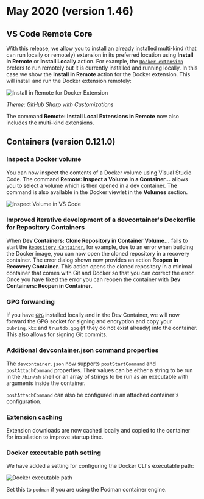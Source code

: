 # May 2020 (version 1.46)

## VS Code Remote Core

With this release, we allow you to install an already installed multi-kind (that can run locally or remotely) extension in its preferred location using  **Install in Remote** or **Install Locally** action. For example, the [`Docker extension`](https://marketplace.visualstudio.com/items?itemName=ms-azuretools.vscode-docker) prefers to run remotely but it is currently installed and running locally. In this case we show the **Install in Remote** action for the Docker extension. This will install and run the Docker extension remotely:

![`Install in Remote for Docker Extension`](images/1_46/extensions-install-preferred.png)

*Theme: GitHub Sharp with Customizations*

The command **Remote: Install Local Extensions in Remote** now also includes the multi-kind extensions.

## Containers (version 0.121.0)

### Inspect a Docker volume

You can now inspect the contents of a Docker volume using Visual Studio Code. The command **Remote: Inspect a Volume in a Container...** allows you to select a volume which is then opened in a dev container. The command is also available in the Docker viewlet in the **Volumes** section.

![`Inspect Volume in VS Code`](images/1_46/inspect-volume.png)

### Improved iterative development of a devcontainer's Dockerfile for Repository Containers

When **Dev Containers: Clone Repository in Container Volume...** fails to start the [`Repository Container`](https://code.visualstudio.com/docs/devcontainers/containers#_quick-start-open-a-git-repository-or-github-pr-in-an-isolated-container-volume), for example, due to an error when building the Docker image, you can now open the cloned repository in a recovery container. The error dialog shown now provides an action **Reopen in Recovery Container**. This action opens the cloned repository in a minimal container that comes with Git and Docker so that you can correct the error. Once you have fixed the error you can reopen the container with **Dev Containers: Reopen in Container**.

### GPG forwarding

If you have [`GPG`](https://www.gnupg.org) installed locally and in the Dev Container, we will now forward the GPG socket for signing and encryption and copy your `pubring.kbx` and `trustdb.gpg` (if they do not exist already) into the container. This also allows for signing Git commits.

### Additional devcontainer.json command properties

The `devcontainer.json` now supports `postStartCommand` and `postAttachCommand` properties. Their values can be either a string to be run in the `/bin/sh` shell or an array of strings to be run as an executable with arguments inside the container.

`postAttachCommand` can also be configured in an attached container's configuration.

### Extension caching

Extension downloads are now cached locally and copied to the container for installation to improve startup time.

### Docker executable path setting

We have added a setting for configuring the Docker CLI's executable path:

![`Docker executable path`](images/1_46/docker-path.png)

Set this to `podman` if you are using the Podman container engine.
